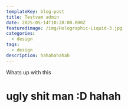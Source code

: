 ```yaml
---
templateKey: blog-post
title: Testvam admin
date: 2025-05-14T10:28:00.000Z
featuredimage: /img/Holographic-Liquid-3.jpg
categories:
  - design
tags:
  - design
description: hahahahahah
---
```

Whats up with this

# ugly shit man :D hahah
